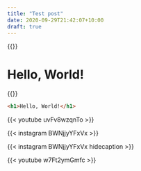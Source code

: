 ```yaml
---
title: "Test post"
date: 2020-09-29T21:42:07+10:00
draft: true
---
```


{{<highlight html>}}
<h1>Hello, World!</h1>
{{</highlight>}}

``` html
<h1>Hello, World!</h1>
```

{{< youtube uvFv8wzqnTo >}}

{{< instagram BWNjjyYFxVx >}}

{{< instagram BWNjjyYFxVx hidecaption >}}

{{< youtube w7Ft2ymGmfc >}}

